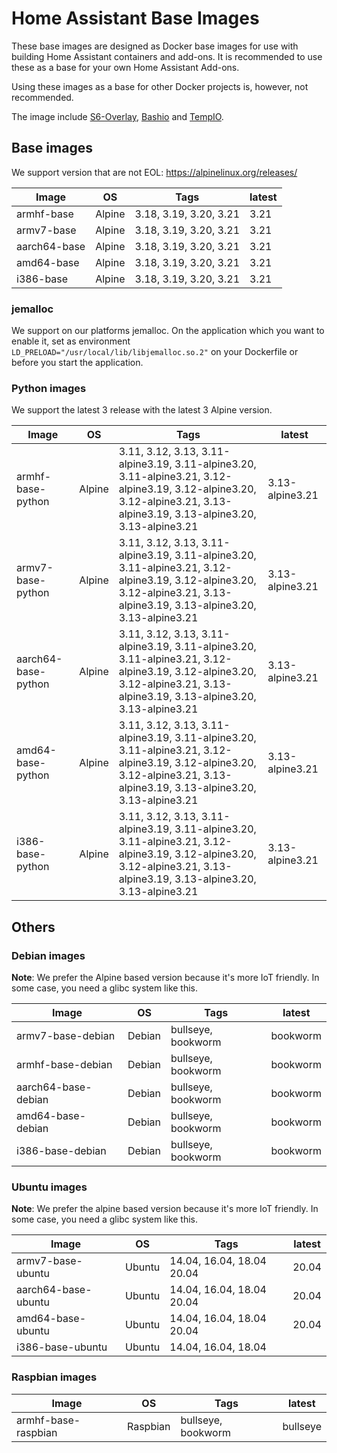 # Home Assistant Base Images

These base images are designed as Docker base images for use with building Home Assistant containers and add-ons.
It is recommended to use these as a base for your own Home Assistant Add-ons.

Using these images as a base for other Docker projects is, however, not recommended.

The image include [S6-Overlay](https://github.com/just-containers/s6-overlay), [Bashio](https://github.com/hassio-addons/bashio) and [TempIO](https://github.com/home-assistant/tempio).

## Base images

We support version that are not EOL: https://alpinelinux.org/releases/

| Image | OS | Tags | latest |
|-------|----|------|--------|
| armhf-base | Alpine | 3.18, 3.19, 3.20, 3.21 | 3.21 |
| armv7-base | Alpine | 3.18, 3.19, 3.20, 3.21 | 3.21 |
| aarch64-base | Alpine | 3.18, 3.19, 3.20, 3.21 | 3.21 |
| amd64-base | Alpine | 3.18, 3.19, 3.20, 3.21 | 3.21 |
| i386-base | Alpine | 3.18, 3.19, 3.20, 3.21 | 3.21 |

### jemalloc

We support on our platforms jemalloc. On the application which you want to enable it, set as environment `LD_PRELOAD="/usr/local/lib/libjemalloc.so.2"` on your Dockerfile or before you start the application.

### Python images

We support the latest 3 release with the latest 3 Alpine version.

| Image | OS | Tags | latest |
|-------|----|------|--------|
| armhf-base-python | Alpine | 3.11, 3.12, 3.13, 3.11-alpine3.19, 3.11-alpine3.20, 3.11-alpine3.21, 3.12-alpine3.19, 3.12-alpine3.20, 3.12-alpine3.21, 3.13-alpine3.19, 3.13-alpine3.20, 3.13-alpine3.21 | 3.13-alpine3.21 |
| armv7-base-python | Alpine | 3.11, 3.12, 3.13, 3.11-alpine3.19, 3.11-alpine3.20, 3.11-alpine3.21, 3.12-alpine3.19, 3.12-alpine3.20, 3.12-alpine3.21, 3.13-alpine3.19, 3.13-alpine3.20, 3.13-alpine3.21 | 3.13-alpine3.21 |
| aarch64-base-python | Alpine | 3.11, 3.12, 3.13, 3.11-alpine3.19, 3.11-alpine3.20, 3.11-alpine3.21, 3.12-alpine3.19, 3.12-alpine3.20, 3.12-alpine3.21, 3.13-alpine3.19, 3.13-alpine3.20, 3.13-alpine3.21 | 3.13-alpine3.21 |
| amd64-base-python | Alpine | 3.11, 3.12, 3.13, 3.11-alpine3.19, 3.11-alpine3.20, 3.11-alpine3.21, 3.12-alpine3.19, 3.12-alpine3.20, 3.12-alpine3.21, 3.13-alpine3.19, 3.13-alpine3.20, 3.13-alpine3.21 | 3.13-alpine3.21 |
| i386-base-python | Alpine | 3.11, 3.12, 3.13, 3.11-alpine3.19, 3.11-alpine3.20, 3.11-alpine3.21, 3.12-alpine3.19, 3.12-alpine3.20, 3.12-alpine3.21, 3.13-alpine3.19, 3.13-alpine3.20, 3.13-alpine3.21 | 3.13-alpine3.21 |

## Others

### Debian images

**Note**: We prefer the Alpine based version because it's more IoT friendly. In some case, you need a glibc system like this.

| Image | OS | Tags | latest |
|-------|----|------|--------|
| armv7-base-debian | Debian | bullseye, bookworm | bookworm |
| armhf-base-debian | Debian | bullseye, bookworm | bookworm |
| aarch64-base-debian | Debian | bullseye, bookworm | bookworm |
| amd64-base-debian | Debian | bullseye, bookworm | bookworm |
| i386-base-debian | Debian | bullseye, bookworm | bookworm |

### Ubuntu images

**Note**: We prefer the alpine based version because it's more IoT friendly. In some case, you need a glibc system like this.

| Image | OS | Tags | latest |
|-------|----|------|--------|
| armv7-base-ubuntu | Ubuntu | 14.04, 16.04, 18.04 20.04 | 20.04 |
| aarch64-base-ubuntu | Ubuntu | 14.04, 16.04, 18.04 20.04 | 20.04 |
| amd64-base-ubuntu | Ubuntu | 14.04, 16.04, 18.04 20.04 | 20.04 |
| i386-base-ubuntu | Ubuntu | 14.04, 16.04, 18.04 | |

### Raspbian images

| Image | OS | Tags | latest |
|-------|----|------|--------|
| armhf-base-raspbian | Raspbian | bullseye, bookworm | bullseye |
